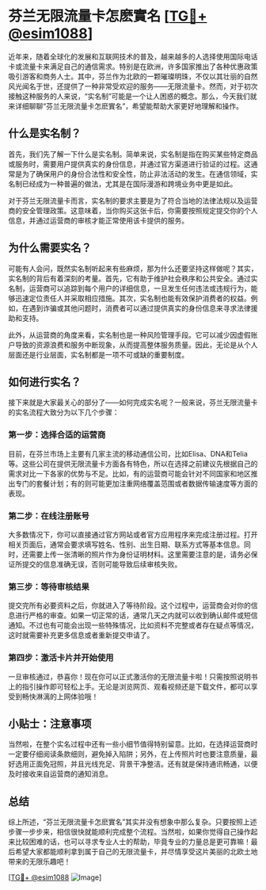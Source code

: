 # 芬兰无限流量卡怎麽實名 [[TG💪+ @esim1088](https://t.me/s/esim1088)]

近年来，随着全球化的发展和互联网技术的普及，越来越多的人选择使用国际电话卡或流量卡来满足自己的通信需求。特别是在欧洲，许多国家推出了各种优惠政策吸引游客和商务人士。其中，芬兰作为北欧的一颗璀璨明珠，不仅以其壮丽的自然风光闻名于世，还提供了一种非常受欢迎的服务——无限流量卡。然而，对于初次接触这种服务的人来说，“实名制”可能是一个让人困惑的概念。那么，今天我们就来详细聊聊“芬兰无限流量卡怎麽實名”，希望能帮助大家更好地理解和操作。

## 什么是实名制？

首先，我们先了解一下什么是实名制。简单来说，实名制是指在购买某些特定商品或服务时，需要用户提供真实的身份信息，并通过官方渠道进行验证的过程。这通常是为了确保用户的身份合法性和安全性，防止非法活动的发生。在通信领域，实名制已经成为一种普遍的做法，尤其是在国际漫游和跨境业务中更是如此。

对于芬兰无限流量卡而言，实名制的要求主要是为了符合当地的法律法规以及运营商的安全管理政策。这意味着，当你购买这张卡后，你需要按照规定提交你的个人信息，并通过运营商的审核才能正常使用该卡提供的服务。

## 为什么需要实名？

可能有人会问，既然实名制听起来有些麻烦，那为什么还要坚持这样做呢？其实，实名制的背后有着深刻的考量。首先，它有助于维护社会秩序和公共安全。通过实名制，运营商可以追踪到每个用户的详细信息，一旦发生任何违法或违规行为，能够迅速定位责任人并采取相应措施。其次，实名制也能有效保护消费者的权益。例如，在遇到诈骗或其他问题时，消费者可以通过提供真实的身份信息来寻求法律援助和支持。

此外，从运营商的角度来看，实名制也是一种风险管理手段。它可以减少因虚假账户导致的资源浪费和服务中断现象，从而提高整体服务质量。因此，无论是从个人层面还是行业层面，实名制都是一项不可或缺的重要制度。

## 如何进行实名？

接下来就是大家最关心的部分了——如何完成实名呢？一般来说，芬兰无限流量卡的实名流程大致分为以下几个步骤：

### 第一步：选择合适的运营商

目前，在芬兰市场上主要有几家主流的移动通信公司，比如Elisa、DNA和Telia等。这些公司在提供无限流量卡方面各有特色，所以在选择之前建议先根据自己的需求对比一下各家的优势与不足。比如，有的运营商可能会针对不同国家和地区推出专门的套餐计划；有的则可能更加注重网络覆盖范围或者数据传输速度等方面的表现。

### 第二步：在线注册账号

大多数情况下，你可以直接通过官方网站或者官方应用程序来完成注册过程。打开相关页面后，通常会要求填写姓名、性别、出生日期、联系方式等基本信息。同时，还需要上传一张清晰的照片作为身份证明材料。这里需要注意的是，请务必保证所提交的信息准确无误，否则可能导致后续审核失败。

### 第三步：等待审核结果

提交完所有必要资料之后，你就进入了等待阶段。这个过程中，运营商会对你的信息进行严格的审查。如果一切正常的话，通常几天之内就可以收到确认邮件或短信通知。不过也有可能会出现一些特殊情况，比如资料不完整或者存在疑点等情况，这时就需要补充更多信息或者重新提交申请了。

### 第四步：激活卡片并开始使用

一旦审核通过，恭喜你！现在你可以正式激活你的无限流量卡啦！只需按照说明书上的指引操作即可轻松上手。无论是浏览网页、观看视频还是下载文件，都可以享受到畅快淋漓的上网体验哦！

## 小贴士：注意事项

当然啦，在整个实名过程中还有一些小细节值得特别留意。比如，在选择运营商时一定要仔细阅读条款细则，避免掉入陷阱；另外，在上传照片时也要注意质量，最好选用正面免冠照，并且光线充足、背景干净整洁。还有就是保持通讯畅通，以便及时接收来自运营商的通知消息。

## 总结

综上所述，“芬兰无限流量卡怎麽實名”其实并没有想象中那么复杂。只要按照上述步骤一步步来，相信很快就能顺利完成整个流程。当然啦，如果你觉得自己操作起来比较困难的话，也可以寻求专业人士的帮助，毕竟专业的力量总是更可靠嘛！最后希望大家都能顺利拿到属于自己的无限流量卡，并尽情享受这片美丽的北欧土地带来的无限乐趣吧！

[[TG💪+ @esim1088](https://t.me/s/esim1088) ![Image](https://i.postimg.cc/4NQfJmqS/Snipaste-2025-05-13-00-14-12.png)]
